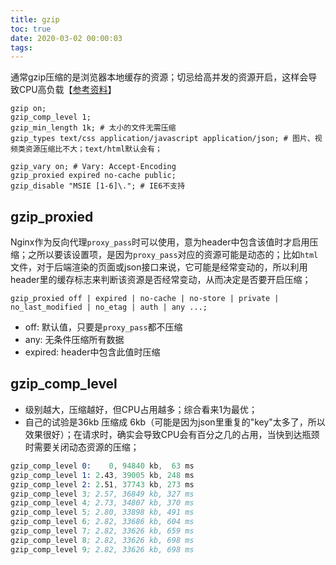 ```yaml
---
title: gzip
toc: true
date: 2020-03-02 00:00:03
tags:
---
```



通常gzip压缩的是浏览器本地缓存的资源；切忌给高并发的资源开启，这样会导致CPU高负载【[参考资料](https://www.cnblogs.com/Renyi-Fan/p/11047490.html)】

```nginx
gzip on;
gzip_comp_level 1;
gzip_min_length 1k; # 太小的文件无需压缩
gzip_types text/css application/javascript application/json; # 图片、视频类资源压缩比不大；text/html默认会有；

gzip_vary on; # Vary: Accept-Encoding
gzip_proxied expired no-cache public;
gzip_disable "MSIE [1-6]\."; # IE6不支持

```

## gzip_proxied
Nginx作为反向代理`proxy_pass`时可以使用，意为header中包含该值时才启用压缩；之所以要该设置项，是因为`proxy_pass`对应的资源可能是动态的；比如`html`文件，对于后端渲染的页面或json接口来说，它可能是经常变动的，所以利用header里的缓存标志来判断该资源是否经常变动，从而决定是否要开启压缩；
```nginx
gzip_proxied off | expired | no-cache | no-store | private | no_last_modified | no_etag | auth | any ...;
```
* off: 默认值，只要是`proxy_pass`都不压缩
* any: 无条件压缩所有数据
* expired: header中包含此值时压缩

## gzip_comp_level
* 级别越大，压缩越好，但CPU占用越多；综合看来1为最优；
* 自己的试验是36kb 压缩成 6kb（可能是因为json里重复的"key"太多了，所以效果很好）；在请求时，确实会导致CPU会有百分之几的占用，当快到达瓶颈时需要关闭动态资源的压缩；
```s
gzip_comp_level 0:    0, 94840 kb,  63 ms
gzip_comp_level 1: 2.43, 39005 kb, 248 ms
gzip_comp_level 2: 2.51, 37743 kb, 273 ms
gzip_comp_level 3; 2.57, 36849 kb, 327 ms
gzip_comp_level 4; 2.73, 34807 kb, 370 ms
gzip_comp_level 5; 2.80, 33898 kb, 491 ms
gzip_comp_level 6; 2.82, 33686 kb, 604 ms
gzip_comp_level 7; 2.82, 33626 kb, 659 ms
gzip_comp_level 8; 2.82, 33626 kb, 698 ms
gzip_comp_level 9; 2.82, 33626 kb, 698 ms
```
